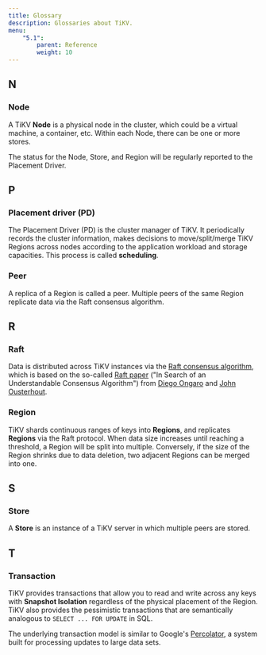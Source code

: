 ```yaml
---
title: Glossary
description: Glossaries about TiKV.
menu:
    "5.1":
        parent: Reference
        weight: 10
---
```




## N

### Node

A TiKV **Node** is a physical node in the cluster, which could be a virtual machine, a container, etc. Within each Node, there can be one or more stores.

The status for the Node, Store, and Region will be regularly reported to the Placement Driver.

## P

### Placement driver (PD)

The Placement Driver (PD) is the cluster manager of TiKV. It periodically records the cluster information, makes decisions to move/split/merge TiKV Regions across nodes according to the application workload and storage capacities. This process is called **scheduling**.

### Peer

A replica of a Region is called a peer. Multiple peers of the same Region replicate data via the Raft consensus algorithm.

## R

### Raft

Data is distributed across TiKV instances via the [Raft consensus algorithm](https://raft.github.io/), which is based on the so-called [Raft paper](https://raft.github.io/raft.pdf) ("In Search of an Understandable Consensus Algorithm") from [Diego Ongaro](https://ongardie.net/diego/) and [John Ousterhout](https://web.stanford.edu/~ouster/cgi-bin/home.php).

### Region

TiKV shards continuous ranges of keys into **Regions**, and replicates **Regions** via the Raft protocol. When data size increases until reaching a threshold, a Region will be split into multiple. Conversely, if the size of the Region shrinks due to data deletion, two adjacent Regions can be merged into one.

## S

### Store

A **Store** is an instance of a TiKV server in which multiple peers are stored.

## T

### Transaction

TiKV provides transactions that allow you to read and write across any keys with **Snapshot Isolation** regardless of the physical placement of the Region. TiKV also provides the pessimistic transactions that are semantically analogous to `SELECT ... FOR UPDATE` in SQL.

The underlying transaction model is similar to Google's [Percolator](https://ai.google/research/pubs/pub36726), a system built for processing updates to large data sets.
